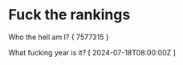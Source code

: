 # Fuck the rankings

Who the hell am I?
{ 7577315 }

What fucking year is it?
[ 2024-07-18T08:00:00Z ]
